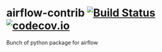 # airflow-contrib [![Build Status](https://travis-ci.org/thedumptruck/airflow-contrib.svg)](https://travis-ci.org/thedumptruck/airflow-contrib) [![codecov.io](http://codecov.io/github/thedumptruck/airflow-contrib/coverage.svg?branch=master)](http://codecov.io/github/thedumptruck/airflow-contrib?branch=master)
Bunch of python package for airflow
